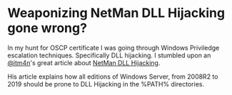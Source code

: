 <H1>Weaponizing NetMan DLL Hijacking gone wrong?</H1>  

<p>In my hunt for OSCP certificate I was going through Windows Priviledge escalation techniques. Specifically DLL hijacking. I stumbled upon an <a href="https://twitter.com/itm4n">@itm4n</a>'s great article about <a href="https://itm4n.github.io/windows-server-netman-dll-hijacking/">NetMan DLL Hijacking</a>.</p>

<p>His article explains how all editions of Windows Server, from 2008R2 to 2019 should be prone to DLL Hijacking in the %PATH% directories.
